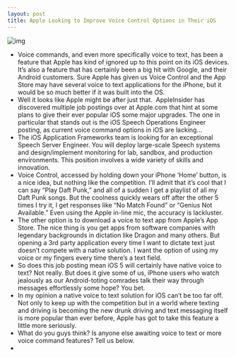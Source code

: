 ```yaml
---
layout: post
title: Apple Looking to Improve Voice Control Options in Their iOS
---
```

![img](http://media.idownloadblog.com/wp-content/uploads/2011/03/090908-iPhoneSpeechBlueprint-vmed-1015.grid-4x2.jpg)
* Voice commands, and even more specifically voice to text, has been a feature that Apple has kind of ignored up to this point on its iOS devices. It’s also a feature that has certainly been a big hit with Google, and their Android customers. Sure Apple has given us Voice Control and the App Store may have several voice to text applications for the iPhone, but it would be so much better if it was built into the OS.
* Well it looks like Apple might be after just that.  AppleInsider has discovered multiple job postings over at Apple.com that hint at some plans to give their ever popular iOS some major upgrades. The one in particular that stands out is the iOS Speech Operations Engineer posting, as current voice command options in iOS are lacking…
* The iOS Application Frameworks team is looking for an exceptional Speech Server Engineer. You will deploy large-scale Speech systems and design/implement monitoring for lab, sandbox, and production environments. This position involves a wide variety of skills and innovation.
* Voice Control, accessed by holding down your iPhone ‘Home’ button, is a nice idea, but nothing like the competition. I’ll admit that it’s cool that I can say “Play Daft Punk,” and all of a sudden I get a playlist of all my Daft Punk songs. But the coolness quickly wears off after the other 5 times I try it, I get responses like “No Match Found” or “Genius Not Available.” Even using the Apple in-line mic, the accuracy is lackluster.
* The other option is to download a voice to text app from Apple’s App Store. The nice thing is you get apps from software companies with legendary backgrounds in dictation like Dragon and many others. But opening a 3rd party application every time I want to dictate text just doesn’t compete with a native solution. I want the option of using my voice or my fingers every time there’s a text field.
* So does this job posting mean iOS 5 will certainly have native voice to text? Not really. But does it give some of us, iPhone users who watch jealously as our Android-toting comrades talk their way through messages effortlessly some hope? You bet.
* In my opinion a native voice to text solution for iOS can’t be too far off. Not only to keep up with the competition but in a world where texting and driving is becoming the new drunk driving and text messaging itself is more popular than ever before, Apple has got to take this feature a little more seriously.
* What do you guys think? Is anyone else awaiting voice to text or more voice command features? Tell us below.
*  

